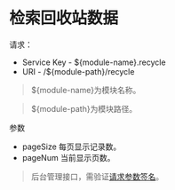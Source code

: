 # 检索回收站数据

请求：
- Service Key - ${module-name}.recycle
- URI - /${module-path}/recycle
> ${module-name}为模块名称。

> ${module-path}为模块路径。

参数
- pageSize 每页显示记录数。
- pageNum 当前显示页数。

> 后台管理接口，需验证[请求参数签名](https://github.com/heisedebaise/tephra/blob/master/tephra-ctrl/doc/sign.md)。
